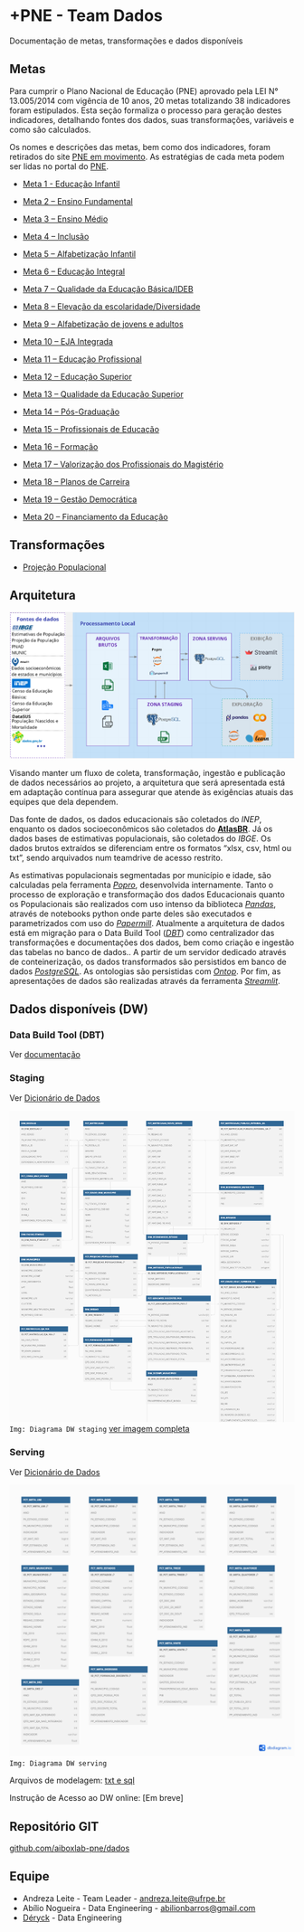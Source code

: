 # +PNE - Team Dados

Documentação de metas, transformações e dados disponíveis

## Metas

Para cumprir o Plano Nacional de Educação (PNE) aprovado pela LEI N° 13.005/2014 com vigência de 10 anos, 20 metas totalizando 38 indicadores foram estipulados. Esta seção formaliza o processo para geração destes indicadores, detalhando fontes dos dados, suas transformações, variáveis e como são calculados.

Os nomes e descrições das metas, bem como dos indicadores, foram retirados do site [PNE em movimento](http://simec.mec.gov.br/pde/grafico_pne.php). As estratégias de cada meta podem ser lidas no portal do [PNE](https://pne.mec.gov.br/18-planos-subnacionais-de-educacao/543-plano-nacional-de-educacao-lei-n-13-005-2014).


- [Meta 1 - Educação Infantil](./meta/01)

- [Meta 2 – Ensino Fundamental](./meta/02)

- [Meta 3 – Ensino Médio](./meta/03)

- [Meta 4 – Inclusão](./meta/04)

- [Meta 5 – Alfabetização Infantil](./meta/05)

- [Meta 6 – Educação Integral](./meta/06)

- [Meta 7 – Qualidade da Educação Básica/IDEB](./meta/07)

- [Meta 8 – Elevação da escolaridade/Diversidade](./meta/08)

- [Meta 9 – Alfabetização de jovens e adultos](./meta/09)

- [Meta 10 – EJA Integrada](./meta/10)

- [Meta 11 – Educação Profissional](./meta/11)

- [Meta 12 – Educação Superior](./meta/12)

- [Meta 13 – Qualidade da Educação Superior](./meta/13)

- [Meta 14 – Pós-Graduação](./meta/14)

- [Meta 15 – Profissionais de Educação](./meta/15)

- [Meta 16 – Formação](./meta/16)

- [Meta 17 – Valorização dos Profissionais do Magistério](./meta/17)

- [Meta 18 – Planos de Carreira](./meta/18)

- [Meta 19 – Gestão Democrática](./meta/19)

- [Meta 20 – Financiamento da Educação](./meta/20)


## Transformações

- [Projeção Populacional](./etl/projecao_pop.md)

## Arquitetura
![BD staging](img/arquitetura.png)

Visando manter um fluxo de coleta, transformação, ingestão e publicação de dados necessários ao projeto, a arquitetura que será apresentada está em adaptação contínua para assegurar que atende às exigências atuais das equipes que dela dependem.

Das fonte de dados, os dados educacionais são coletados do *INEP*, enquanto os dados socioeconômicos são coletados do [**AtlasBR**](http://www.atlasbrasil.org.br/). Já os dados bases de estimativas populacionais, são coletados do *IBGE*.
Os dados brutos extraídos se diferenciam entre os formatos “xlsx, csv, html ou txt”, sendo arquivados num teamdrive de acesso restrito.

As estimativas populacionais segmentadas por município e idade, são calculadas pela ferramenta [*Popro*](https://pypi.org/project/popro/), desenvolvida internamente. Tanto o processo de exploração e transformação dos dados Educacionais quanto os Populacionais são realizados com uso intenso da biblioteca [*Pandas*](https://pandas.pydata.org/), através de notebooks python onde parte deles são executados e parametrizados com uso do [*Papermill*](https://github.com/nteract/papermill). Atualmente a arquitetura de dados está em migração para o Data Build Tool ([*DBT*](https://www.getdbt.com/)) como centralizador das transformações e documentações dos dados, bem como criação e ingestão das tabelas no banco de dados..
A partir de um servidor dedicado através de conteinerização, os dados transformados são persistidos em banco de dados [*PostgreSQL*](https://www.postgresql.org/). As ontologias são persistidas com [*Ontop*](https://ontop-vkg.org/).
Por fim, as apresentações de dados são realizadas através da ferramenta [*Streamlit*](https://streamlit.io/).


## Dados disponíveis (DW)

### Data Build Tool (DBT)
Ver [documentação](./dbt/index.html)

### Staging
Ver [Dicionário de Dados](./dict/staging.md)

![BD Staging](img/dw_staging.png)
`Img: Diagrama DW staging`
[ver imagem completa](img/dw_staging_complete.png)

### Serving
Ver [Dicionário de Dados](./dict/serving.md)

![BD Serving](img/dw_serving.png)
`Img: Diagrama DW serving`


Arquivos de modelagem: [txt e sql](https://github.com/aiboxlab-pne/dados/tree/main/Modelagens%20dbdiagram/Modelagem%20Atual)

Instrução de Acesso ao DW online: [Em breve]

## Repositório GIT

[github.com/aiboxlab-pne/dados](https://github.com/aiboxlab-pne/dados)

## Equipe

* Andreza Leite - Team Leader - andreza.leite@ufrpe.br
* Abílio Nogueira - Data Engineering - abilionbarros@gmail.com
* [Déryck](https://github.com/derycck) - Data Engineering

